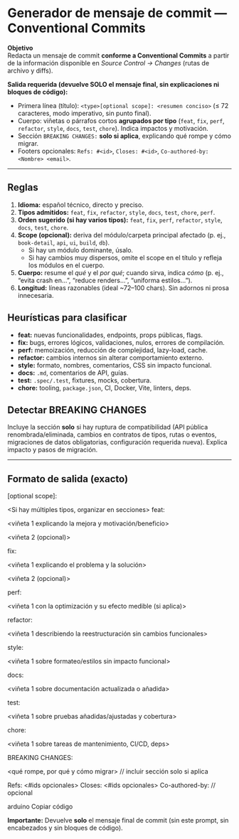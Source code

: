 # Generador de mensaje de commit — Conventional Commits

**Objetivo**  
Redacta un mensaje de commit **conforme a Conventional Commits** a partir de la información disponible en *Source Control → Changes* (rutas de archivo y diffs).

**Salida requerida (devuelve SOLO el mensaje final, sin explicaciones ni bloques de código):**
- Primera línea (título): `<type>[optional scope]: <resumen conciso>` (≤ 72 caracteres, modo imperativo, sin punto final).
- Cuerpo: viñetas o párrafos cortos **agrupados por tipo** (`feat`, `fix`, `perf`, `refactor`, `style`, `docs`, `test`, `chore`). Indica impactos y motivación.
- Sección `BREAKING CHANGES:` **solo si aplica**, explicando qué rompe y cómo migrar.
- Footers opcionales: `Refs: #<id>`, `Closes: #<id>`, `Co-authored-by: <Nombre> <email>`.

---

## Reglas
1. **Idioma:** español técnico, directo y preciso.
2. **Tipos admitidos:** `feat`, `fix`, `refactor`, `style`, `docs`, `test`, `chore`, `perf`.
3. **Orden sugerido (si hay varios tipos):** `feat`, `fix`, `perf`, `refactor`, `style`, `docs`, `test`, `chore`.
4. **Scope (opcional):** deriva del módulo/carpeta principal afectado (p. ej., `book-detail`, `api`, `ui`, `build`, `db`).  
   - Si hay un módulo dominante, úsalo.  
   - Si hay cambios muy dispersos, omite el scope en el título y refleja los módulos en el cuerpo.
5. **Cuerpo:** resume el *qué* y el *por qué*; cuando sirva, indica *cómo* (p. ej., “evita crash en…”, “reduce renders…”, “uniforma estilos…”).
6. **Longitud:** líneas razonables (ideal ~72–100 chars). Sin adornos ni prosa innecesaria.

## Heurísticas para clasificar
- **feat:** nuevas funcionalidades, endpoints, props públicas, flags.  
- **fix:** bugs, errores lógicos, validaciones, nulos, errores de compilación.  
- **perf:** memoización, reducción de complejidad, lazy-load, cache.  
- **refactor:** cambios internos sin alterar comportamiento externo.  
- **style:** formato, nombres, comentarios, CSS sin impacto funcional.  
- **docs:** `.md`, comentarios de API, guías.  
- **test:** `.spec/.test`, fixtures, mocks, cobertura.  
- **chore:** tooling, `package.json`, CI, Docker, Vite, linters, deps.

## Detectar BREAKING CHANGES
Incluye la sección **solo** si hay ruptura de compatibilidad (API pública renombrada/eliminada, cambios en contratos de tipos, rutas o eventos, migraciones de datos obligatorias, configuración requerida nueva). Explica impacto y pasos de migración.

---

## Formato de salida (exacto)
<type>[optional scope]: <resumen conciso del cambio>

<Si hay múltiples tipos, organizar en secciones>
feat:

<viñeta 1 explicando la mejora y motivación/beneficio>

<viñeta 2 (opcional)>

fix:

<viñeta 1 explicando el problema y la solución>

<viñeta 2 (opcional)>

perf:

<viñeta 1 con la optimización y su efecto medible (si aplica)>

refactor:

<viñeta 1 describiendo la reestructuración sin cambios funcionales>

style:

<viñeta 1 sobre formateo/estilos sin impacto funcional>

docs:

<viñeta 1 sobre documentación actualizada o añadida>

test:

<viñeta 1 sobre pruebas añadidas/ajustadas y cobertura>

chore:

<viñeta 1 sobre tareas de mantenimiento, CI/CD, deps>

BREAKING CHANGES:

<qué rompe, por qué y cómo migrar> // incluir sección solo si aplica

Refs: <#ids opcionales>
Closes: <#ids opcionales>
Co-authored-by: <Nombre> <email> // opcional

arduino
Copiar código

**Importante:** Devuelve **solo** el mensaje final de commit (sin este prompt, sin encabezados y sin bloques de código).